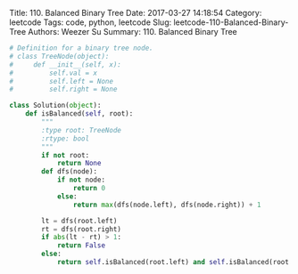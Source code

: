 Title: 110. Balanced Binary Tree
Date: 2017-03-27 14:18:54
Category: leetcode
Tags: code, python, leetcode
Slug: leetcode-110-Balanced-Binary-Tree
Authors: Weezer Su
Summary: 110. Balanced Binary Tree


```python
# Definition for a binary tree node.
# class TreeNode(object):
#     def __init__(self, x):
#         self.val = x
#         self.left = None
#         self.right = None

class Solution(object):
    def isBalanced(self, root):
        """
        :type root: TreeNode
        :rtype: bool
        """
        if not root:
            return None
        def dfs(node):
            if not node:
                return 0
            else:
                return max(dfs(node.left), dfs(node.right)) + 1

        lt = dfs(root.left)
        rt = dfs(root.right)
        if abs(lt - rt) > 1:
            return False
        else:
            return self.isBalanced(root.left) and self.isBalanced(root.right)```

```
